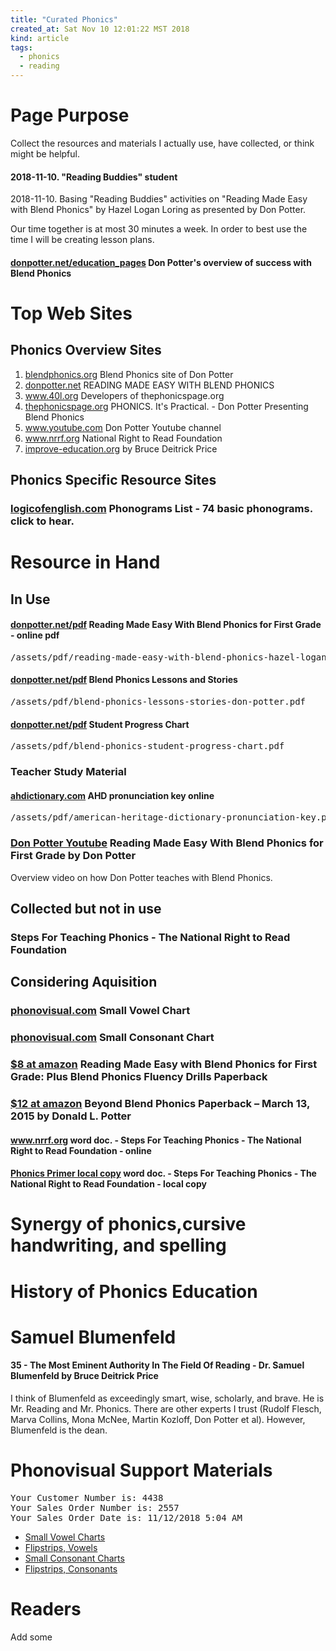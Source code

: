 ```yaml
---
title: "Curated Phonics"
created_at: Sat Nov 10 12:01:22 MST 2018
kind: article
tags:
  - phonics
  - reading
---
```


<h1>Page Purpose</h1>

Collect the resources and materials I actually use, have collected,
or think might be helpful.

<h4>2018-11-10. "Reading Buddies" student</h4>

2018-11-10. Basing "Reading Buddies" activities on 
"Reading Made Easy with Blend Phonics" by Hazel Logan Loring
as presented by Don Potter.

Our time together is at most 30 minutes a week. In order to best use the time I will be creating lesson plans.

<h4>
  <a href="http://donpotter.net/education_pages/blend_phonics.html" target="_blank">donpotter.net/education_pages</a>
  Don Potter's overview of success with Blend Phonics
</h4>

<h1>Top Web Sites</h1>

<h2>Phonics Overview Sites</h2>

<ol>
  <li>
    <a href="http://blendphonics.org" target="_blank">blendphonics.org</a>
    Blend Phonics site of Don Potter
  </li>
  <li>
    <a href="http://donpotter.net/education_pages/blend_phonics.html" target="_blank">donpotter.net</a>
    READING MADE EASY WITH BLEND PHONICS
  </li>
  <li>
    <a href="http://www.40l.org/about.html" target="_blank">www.40l.org</a>
    Developers of thephonicspage.org
  </li>
  <li>
    <a href="http://www.thephonicspage.org/On%20Phonics/practical.html" target="_blank">thephonicspage.org</a>
    PHONICS. It's Practical. - Don Potter Presenting Blend Phonics
  </li>
  <li>
    <a href="https://www.youtube.com/channel/UCrE2sfPXJZv4sS_cmxfP7Dg" target="_blank">www.youtube.com</a>
    Don Potter Youtube channel
  </li>
  <li>
    <a href="http://www.nrrf.org/" target="_blank">www.nrrf.org</a>
    National Right to Read Foundation
  </li>
  <li>
    <a href="http://www.improve-education.org/index.html" target="_blank">improve-education.org</a>
    by Bruce Deitrick Price 
  </li>
</ol>

<h2>Phonics Specific Resource Sites</h2>

<h3>
  <a href="https://www.logicofenglish.com/resources/phonogram-list" target="_blank">logicofenglish.com</a>
  Phonograms List - 74 basic phonograms. click to hear.
</h3>

<h1>Resource in Hand</h1>

<h2>In Use</h2>

<h4>
  <a href="http://donpotter.net/pdf/reading_made_easy_with_blen.pdf" target="_blank">donpotter.net/pdf</a>
  Reading Made Easy With Blend Phonics for First Grade - online pdf
</h4>

<pre>
/assets/pdf/reading-made-easy-with-blend-phonics-hazel-logan-loring.pdf
</pre>

<h4>
  <a href="http://donpotter.net/pdf/blend_phonics_stories.pdf" target="_blank">donpotter.net/pdf</a>
  Blend Phonics Lessons and Stories
</h4>

<pre>
/assets/pdf/blend-phonics-lessons-stories-don-potter.pdf
</pre>

<h4>
  <a href="http://donpotter.net/pdf/blend_phonics_ls_chart.pdf" target="_blank">donpotter.net/pdf</a>
  Student Progress Chart
</h4>

<pre>
/assets/pdf/blend-phonics-student-progress-chart.pdf
</pre>

<h3>Teacher Study Material</h3>

<h4>
  <a href="https://www.ahdictionary.com/application/resources/misc/pronkey.pdf" target="_blank">ahdictionary.com</a>
  AHD pronunciation key online
</h4>

<pre>
/assets/pdf/american-heritage-dictionary-pronunciation-key.pdf
</pre>

<h3>
  <a href="https://www.youtube.com/watch?v=QVYdT8EHTpM&feature=youtu.be" target="_blank">Don Potter Youtube</a>
  Reading Made Easy With Blend Phonics for First Grade by Don Potter
</h3>

Overview video on how Don Potter teaches with Blend Phonics.

<h2>Collected but not in use</h2>

<h3>Steps For Teaching Phonics - The National Right to Read Foundation</h3>

<h2>Considering Aquisition</h2>

<h3>
  <a href="https://www.phonovisual.com/products.php?id=207" target="_blank">phonovisual.com</a>
  Small Vowel Chart
</h3>

<h3>
  <a href="https://www.phonovisual.com/products.php?id=205" target="_blank">phonovisual.com</a>
  Small Consonant Chart
</h3>

<h3>
  <a href="https://www.amazon.com/Reading-Blend-Phonics-First-Grade/dp/1507642962" target="_blank">$8 at amazon</a>
  Reading Made Easy with Blend Phonics for First Grade: Plus Blend Phonics Fluency Drills Paperback
</h3>

<h3>
  <a href="https://www.amazon.com/Beyond-Blend-Phonics-Donald-Potter/dp/1508847657" target="_blank">$12 at amazon</a>
  Beyond Blend Phonics Paperback – March 13, 2015 by Donald L. Potter 
</h3>

<h4>
  <a href="http://www.nrrf.org/old/PhonicsPrimer.doc" target="_blank">www.nrrf.org</a>
  word doc. - Steps For Teaching Phonics - The National Right to Read Foundation - online
</h4>

<h4>
  <a href="/assets/other/phonics-primer-nrrf.doc" target="_blank">Phonics Primer local copy</a>
  word doc. - Steps For Teaching Phonics - The National Right to Read Foundation - local copy
</h4>

<h1>Synergy of phonics,cursive handwriting, and spelling</h1>

<h1>History of Phonics Education</h1>

<h1>Samuel Blumenfeld</h1>

<h4>
  <a href="http://www.improve-education.org/id57.html" target="_blank"></a>
  35 - The Most Eminent Authority In The Field Of Reading - Dr. Samuel Blumenfeld by Bruce Deitrick Price
</h4>

I think of Blumenfeld as exceedingly smart, wise, scholarly, and
brave. He is Mr. Reading and Mr. Phonics. There are other experts I trust
(Rudolf Flesch, Marva Collins, Mona McNee, Martin Kozloff, Don Potter
et al). However, Blumenfeld is the dean.

<h1>Phonovisual Support Materials</h1>

<pre>
Your Customer Number is: 4438
Your Sales Order Number is: 2557
Your Sales Order Date is: 11/12/2018 5:04 AM
</pre>

<ul>
  <li>
    <a href="https://www.phonovisual.com/products.php?id=207" target="_blank">Small Vowel Charts</a>
  </li>
  <li>
    <a href="https://www.phonovisual.com/products.php?id=242" target="_blank">Flipstrips, Vowels</a>
  </li>
  <li>
    <a href="https://www.phonovisual.com/products.php?id=205" target="_blank">Small Consonant Charts</a>
  </li>
  <li>
    <a href="https://www.phonovisual.com/products.php?id=241" target="_blank">Flipstrips, Consonants</a>
  </li>
</ul>

<h1>Readers</h1>

Add some

<!--
html boilerplate fragments
<a href="" target="_blank"></a>
<a name=""></a>
<img src="" width="400px">
<ul>
  <li></li>
  <li><a href="" target="_blank"></a></li>
</ul>
<pre>
</pre>
<p style="margin-bottom: 2em;"></p>
<hr style="border: 0; height: 3px; background: #333; background-image: linear-gradient(to right, #ccc, #333, #ccc);">
<pre><code>
</code></pre>
<math xmlns='http://www.w3.org/1998/Math/MathML' display='block'>
</math>
:-->
